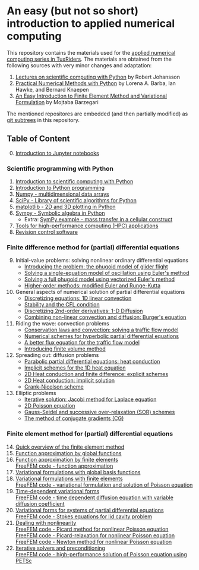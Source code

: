 # An easy (but not so short) introduction to applied numerical computing

This repository contains the materials used for the [applied numerical computing series in TuxRiders](https://www.youtube.com/playlist?list=PL6fjYEpJFi7UMDXtNiaF3eLlOKAM8Lrkf). The materials are obtained from the following sources with very minor changes and adaptation:

1. [Lectures on scientific computing with Python](https://github.com/jrjohansson/scientific-python-lectures) by Robert Johansson
2. [Practical Numerical Methods with Python](https://github.com/numerical-mooc/numerical-mooc) by Lorena A. Barba, Ian Hawke, and Bernard Knaepen
3. [An Easy Introduction to Finite Element Method and Variational Formulation](https://github.com/mbarzegary/finite-element-intro) by Mojtaba Barzegari

The mentioned repositores are embedded (and then partially modified) as [git subtrees](https://www.atlassian.com/git/tutorials/git-subtree) in this repository.

## Table of Content

0. [Introduction to Jupyter notebooks](2-finite-difference-method/lessons/00_getting_started/00_03_Intro_to_Jupyter_notebook.md)

### Scientific programming with Python

1. [Introduction to scientific computing with Python](https://nbviewer.jupyter.org/github/TuxRiders/numerical-computing-intro/blob/main/1-scientific-programming/Lecture-0-Scientific-Computing-with-Python.ipynb)
2. [Introduction to Python programming](https://nbviewer.jupyter.org/github/TuxRiders/numerical-computing-intro/blob/main/1-scientific-programming/Lecture-1-Introduction-to-Python-Programming.ipynb)
3. [Numpy - multidimensional data arrays](https://nbviewer.jupyter.org/github/TuxRiders/numerical-computing-intro/blob/main/1-scientific-programming/Lecture-2-Numpy.ipynb)
4. [SciPy - Library of scientific algorithms for Python](https://nbviewer.jupyter.org/github/TuxRiders/numerical-computing-intro/blob/main/1-scientific-programming/Lecture-3-Scipy.ipynb)
5. [matplotlib - 2D and 3D plotting in Python](https://nbviewer.jupyter.org/github/TuxRiders/numerical-computing-intro/blob/main/1-scientific-programming/Lecture-4-Matplotlib.ipynb)
6. [Sympy - Symbolic algebra in Python](https://nbviewer.jupyter.org/github/TuxRiders/numerical-computing-intro/blob/main/1-scientific-programming/Lecture-5-Sympy.ipynb)
    * Extra: [SymPy example - mass transfer in a cellular construct](https://nbviewer.jupyter.org/github/TuxRiders/numerical-computing-intro/blob/main/extras/SymPy-Mass-Transfer-Cellular-Construct.ipynb)
7. [Tools for high-performance computing (HPC) applications](https://nbviewer.jupyter.org/github/TuxRiders/numerical-computing-intro/blob/main/1-scientific-programming/Lecture-6B-HPC.ipynb)
8. [Revision control software](https://nbviewer.jupyter.org/github/TuxRiders/numerical-computing-intro/blob/main/1-scientific-programming/Lecture-7-Revision-Control-Software.ipynb)

### Finite difference method for (partial) differential equations

9. Initial-value problems: solving nonlinear ordinary differential equations
    * [Introducing the problem: the phugoid model of glider flight](https://nbviewer.jupyter.org/github/TuxRiders/numerical-computing-intro/blob/main/2-finite-difference-method/lessons/01_phugoid/01_01_Phugoid_Theory.ipynb)
    * [Solving a single-equation model of oscillation using Euler's method](https://nbviewer.jupyter.org/github/TuxRiders/numerical-computing-intro/blob/main/2-finite-difference-method/lessons/01_phugoid/01_02_Phugoid_Oscillation.ipynb)
    * [Solving a full phugoid model using vectorized Euler's method](https://nbviewer.jupyter.org/github/TuxRiders/numerical-computing-intro/blob/main/2-finite-difference-method/lessons/01_phugoid/01_03_PhugoidFullModel.ipynb)
    * [Higher-order methods: modified Euler and Runge-Kutta](https://nbviewer.jupyter.org/github/TuxRiders/numerical-computing-intro/blob/main/2-finite-difference-method/lessons/01_phugoid/01_04_Second_Order_Methods.ipynb)
10. General aspects of numerical solution of partial differential equations
    * [Discretizing equations: 1D linear convection](https://nbviewer.jupyter.org/github/TuxRiders/numerical-computing-intro/blob/main/2-finite-difference-method/lessons/02_spacetime/02_01_1DConvection.ipynb)
    * [Stability and the CFL condition](https://nbviewer.jupyter.org/github/TuxRiders/numerical-computing-intro/blob/main/2-finite-difference-method/lessons/02_spacetime/02_02_CFLCondition.ipynb)
    * [Discretizing 2nd-order derivatives: 1-D Diffusion](https://nbviewer.jupyter.org/github/TuxRiders/numerical-computing-intro/blob/main/2-finite-difference-method/lessons/02_spacetime/02_03_1DDiffusion.ipynb)
    * [Combining non-linear convection and diffusion: Burger's equation](https://nbviewer.jupyter.org/github/TuxRiders/numerical-computing-intro/blob/main/2-finite-difference-method/lessons/02_spacetime/02_04_1DBurgers.ipynb)
11. Riding the wave: convection problems
    * [Conservation laws and convection: solving a traffic flow model](https://nbviewer.jupyter.org/github/TuxRiders/numerical-computing-intro/blob/main/2-finite-difference-method/lessons/03_wave/03_01_conservationLaw.ipynb)
    * [Numerical schemes for hyperbolic partial differential equations](https://nbviewer.jupyter.org/github/TuxRiders/numerical-computing-intro/blob/main/2-finite-difference-method/lessons/03_wave/03_02_convectionSchemes.ipynb)
    * [A better flux equation for the traffic flow model](https://nbviewer.jupyter.org/github/TuxRiders/numerical-computing-intro/blob/main/2-finite-difference-method/lessons/03_wave/03_03_aBetterModel.ipynb)
    * [Introducing finite volume method](https://nbviewer.jupyter.org/github/TuxRiders/numerical-computing-intro/blob/main/2-finite-difference-method/lessons/03_wave/03_04_MUSCL.ipynb)
12. Spreading out: diffusion problems
    * [Parabolic partial differential equations: heat conduction](https://nbviewer.jupyter.org/github/TuxRiders/numerical-computing-intro/blob/main/2-finite-difference-method/lessons/04_spreadout/04_01_Heat_Equation_1D_Explicit.ipynb)
    * [Implicit schemes for the 1D heat equation](https://nbviewer.jupyter.org/github/TuxRiders/numerical-computing-intro/blob/main/2-finite-difference-method/lessons/04_spreadout/04_02_Heat_Equation_1D_Implicit.ipynb)
    * [2D Heat conduction and finite difference: explicit schemes](https://nbviewer.jupyter.org/github/TuxRiders/numerical-computing-intro/blob/main/2-finite-difference-method/lessons/04_spreadout/04_03_Heat_Equation_2D_Explicit.ipynb)
    * [2D Heat conduction: implicit solution](https://nbviewer.jupyter.org/github/TuxRiders/numerical-computing-intro/blob/main/2-finite-difference-method/lessons/04_spreadout/04_04_Heat_Equation_2D_Implicit.ipynb)
    * [Crank-Nicolson scheme](https://nbviewer.jupyter.org/github/TuxRiders/numerical-computing-intro/blob/main/2-finite-difference-method/lessons/04_spreadout/04_05_Crank-Nicolson.ipynb)
13. Elliptic problems
    * [Iterative solution: Jacobi method for Laplace equation](https://nbviewer.jupyter.org/github/TuxRiders/numerical-computing-intro/blob/main/2-finite-difference-method/lessons/05_relax/05_01_2D.Laplace.Equation.ipynb)
    * [2D Poisson equation](https://nbviewer.jupyter.org/github/TuxRiders/numerical-computing-intro/blob/main/2-finite-difference-method/lessons/05_relax/05_02_2D.Poisson.Equation.ipynb)
    * [Gauss-Seidel and successive over-relaxation (SOR) schemes](https://nbviewer.jupyter.org/github/TuxRiders/numerical-computing-intro/blob/main/2-finite-difference-method/lessons/05_relax/05_03_Iterate.This.ipynb)
    * [The method of conjugate gradients (CG)](https://nbviewer.jupyter.org/github/TuxRiders/numerical-computing-intro/blob/main/2-finite-difference-method/lessons/05_relax/05_04_Conjugate.Gradient.ipynb)


### Finite element method for (partial) differential equations

14. [Quick overview of the finite element method](https://nbviewer.jupyter.org/github/TuxRiders/numerical-computing-intro/blob/main/3-finite-element-method/1-%20overview.ipynb)
15. [Function approximation by global functions](https://nbviewer.jupyter.org/github/TuxRiders/numerical-computing-intro/blob/main/3-finite-element-method/2-%20approx.ipynb)
16. [Function approximation by finite elements](https://nbviewer.jupyter.org/github/TuxRiders/numerical-computing-intro/blob/main/3-finite-element-method/3-%20approx-fe.ipynb)\
[FreeFEM code - function approximation](https://github.com/TuxRiders/numerical-computing-intro/blob/master/3-finite-element-method/3-FF_func_approx.edp)
17. [Variational formulations with global basis functions](https://nbviewer.jupyter.org/github/TuxRiders/numerical-computing-intro/blob/main/3-finite-element-method/4-%20varform.ipynb)
18. [Variational formulations with finite elements](https://nbviewer.jupyter.org/github/TuxRiders/numerical-computing-intro/blob/main/3-finite-element-method/5-%20varform-fe.ipynb)\
[FreeFEM code - variational formulation and solution of Poisson equation](https://github.com/TuxRiders/numerical-computing-intro/blob/master/3-finite-element-method/5-FF_poisson.edp)
19. [Time-dependent variational forms](https://nbviewer.jupyter.org/github/TuxRiders/numerical-computing-intro/blob/main/3-finite-element-method/6-femtime.ipynb)\
[FreeFEM code - time dependent diffusion equation with variable diffusion coefficient](https://github.com/TuxRiders/numerical-computing-intro/blob/master/3-finite-element-method/6-FF_time_diffusion.edp)
20. [Variational forms for systems of partial differential equations](https://nbviewer.jupyter.org/github/TuxRiders/numerical-computing-intro/blob/main/3-finite-element-method/7-%20femsys.ipynb)\
[FreeFEM code - Stokes equations for lid cavity problem](https://github.com/TuxRiders/numerical-computing-intro/blob/master/3-finite-element-method/7-FF_stokes_cavity.edp)
21. [Dealing with nonlinearity](https://nbviewer.jupyter.org/github/TuxRiders/numerical-computing-intro/blob/main/3-finite-element-method/8-%20nonlin.ipynb)\
[FreeFEM code - Picard method for nonlinear Poisson equation](https://github.com/TuxRiders/numerical-computing-intro/blob/master/3-finite-element-method/8-FF_picard.edp) \
[FreeFEM code - Picard-relaxation for nonlinear Poisson equation](https://github.com/TuxRiders/numerical-computing-intro/blob/master/3-finite-element-method/8-FF_picard_relaxation.edp) \
[FreeFEM code - Newton method for nonlinear Poisson equation](https://github.com/TuxRiders/numerical-computing-intro/blob/master/3-finite-element-method/8-FF_newton.edp)
22. [Iterative solvers and preconditioning](https://nbviewer.jupyter.org/github/TuxRiders/numerical-computing-intro/blob/main/3-finite-element-method/9-%20cg.ipynb)\
[FreeFEM code - high-performance solution of Poisson equation using PETSc](https://github.com/TuxRiders/numerical-computing-intro/blob/master/3-finite-element-method/9-FF_preconditioning_hpc.edp)
